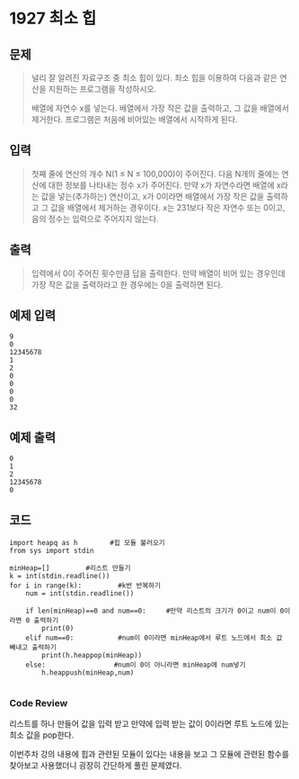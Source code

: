 # 1927 최소 힙

## 문제
>널리 잘 알려진 자료구조 중 최소 힙이 있다. 최소 힙을 이용하여 다음과 같은 연산을 지원하는 프로그램을 작성하시오.
>
>배열에 자연수 x를 넣는다.
>배열에서 가장 작은 값을 출력하고, 그 값을 배열에서 제거한다.
>프로그램은 처음에 비어있는 배열에서 시작하게 된다.

## 입력
>첫째 줄에 연산의 개수 N(1 ≤ N ≤ 100,000)이 주어진다. 다음 N개의 줄에는 연산에 대한 정보를 나타내는 정수 x가 주어진다. 만약 x가 자연수라면 배열에 x라는 값을 넣는(추가하는) 연산이고, x가 0이라면 배열에서 가장 작은 값을 출력하고 그 값을 배열에서 제거하는 경우이다. x는 231보다 작은 자연수 또는 0이고, 음의 정수는 입력으로 주어지지 않는다.

## 출력
>입력에서 0이 주어진 횟수만큼 답을 출력한다. 만약 배열이 비어 있는 경우인데 가장 작은 값을 출력하라고 한 경우에는 0을 출력하면 된다.

## 예제 입력
```
9
0
12345678
1
2
0
0
0
0
32
```

## 예제 출력
```
0
1
2
12345678
0
```
## 코드
```
import heapq as h        #힙 모듈 불러오기
from sys import stdin

minHeap=[]         #리스트 만들기
k = int(stdin.readline())
for i in range(k):         #k번 반복하기
    num = int(stdin.readline())
    
    if len(minHeap)==0 and num==0:     #만약 리스트의 크기가 0이고 num이 0이라면 0 출력하기
        print(0)
    elif num==0:           #num이 0이라면 minHeap에서 루트 노드에서 최소 값 빼내고 출력하기
        print(h.heappop(minHeap))
    else:                 #num이 0이 아니라면 minHeap에 num넣기
        h.heappush(minHeap,num)
    
```
### Code Review
리스트를 하나 만들어 값을 입력 받고 만약에 입력 받는 값이 0이라면
루트 노드에 있는 최소 값을 pop한다.

이번주차 강의 내용에 힙과 관련된 모듈이 있다는 내용을 보고
그 모듈에 관련된 함수를 찾아보고 사용했더니 굉장히 간단하게
풀린 문제였다.






